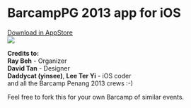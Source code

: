 <h1>BarcampPG 2013 app for iOS</h1>
<p>
<a href="https://itunes.apple.com/my/app/barcamp-penang/id665652007?mt=8">Download in AppStore<br>
<img src="http://a5.mzstatic.com/us/r1000/024/Purple4/v4/8f/0d/41/8f0d4133-41c0-d79a-0af5-d9fb34986985/mzl.dvkayoxj.320x480-75.jpg">
</a>
</p>
<p>
<b>Credits to:</b><br>
<b>Ray Beh</b> - Organizer<br>
<b>David Tan</b> - Designer<br>
<b>Daddycat (yinsee)</b>, <b>Lee Ter Yi</b> - iOS coder<br>
and all the Barcamp Penang 2013 crews :-)
</p>
<p>Feel free to fork this for your own Barcamp of similar events. </p>
